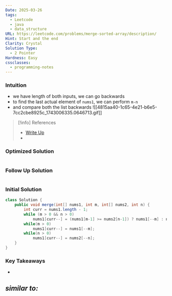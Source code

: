```yaml
---
Date: 2025-03-26
tags:
  - Leetcode
  - java
  - data_structure
URL: https://leetcode.com/problems/merge-sorted-array/description/
Hint: Start and the end
Clarity: Crystal
Solution Type:
  - 2 Pointer
Hardness: Easy
cssclasses:
  - programming-notes
---
```


### Intuition
- we have length of both inputs, we can go backwards
- to find the last actual element of `nums1`, we can perform `m-n`
- and compare both the list backwards
  ![[4815aa40-1c65-4e21-b6e5-7cc2cbe8925c_1743006335.0646713.gif]]

> [!info] References
> - [Write Up](https://leetcode.com/problems/merge-sorted-array/solutions/6582765/simple-java-solution-visualization-beats-4hhd)
> - 
### Optimized Solution
```java

```
### Follow Up Solution
```java

```
### Initial Solution
```java
class Solution {
    public void merge(int[] nums1, int m, int[] nums2, int n) {
        int curr = nums1.length - 1;
        while (m > 0 && n > 0)
            nums1[curr--] = (nums1[m-1] >= nums2[n-1]) ? nums1[--m] : nums2[--n];
        while(m > 0)
            nums1[curr--] = nums1[--m];
        while(n > 0)
            nums1[curr--] = nums2[--n];
    }
}
```
### Key Takeaways
- 

*similar to:* 
- 